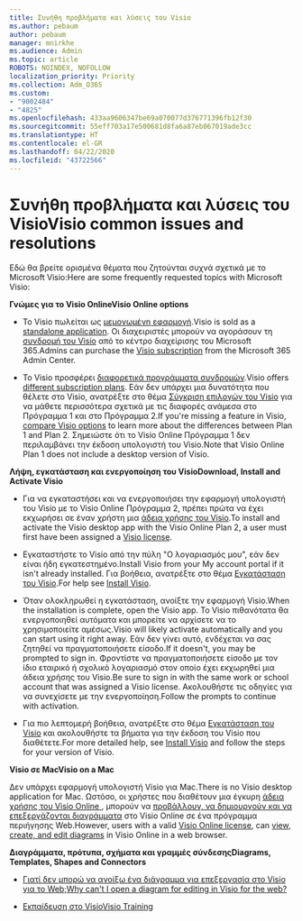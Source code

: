 ```yaml
---
title: Συνήθη προβλήματα και λύσεις του Visio
ms.author: pebaum
author: pebaum
manager: mnirkhe
ms.audience: Admin
ms.topic: article
ROBOTS: NOINDEX, NOFOLLOW
localization_priority: Priority
ms.collection: Adm_O365
ms.custom:
- "9002484"
- "4825"
ms.openlocfilehash: 433aa9606347be69a070077d376771396fb12f30
ms.sourcegitcommit: 55eff703a17e500681d8fa6a87eb067019ade3cc
ms.translationtype: HT
ms.contentlocale: el-GR
ms.lasthandoff: 04/22/2020
ms.locfileid: "43722566"
---
```

# <a name="visio-common-issues-and-resolutions"></a><span data-ttu-id="9fee8-102">Συνήθη προβλήματα και λύσεις του Visio</span><span class="sxs-lookup"><span data-stu-id="9fee8-102">Visio common issues and resolutions</span></span>

<span data-ttu-id="9fee8-103">Εδώ θα βρείτε ορισμένα θέματα που ζητούνται συχνά σχετικά με το Microsoft Visio:</span><span class="sxs-lookup"><span data-stu-id="9fee8-103">Here are some frequently requested topics with Microsoft Visio:</span></span>

<span data-ttu-id="9fee8-104">**Γνώμες για το Visio Online**</span><span class="sxs-lookup"><span data-stu-id="9fee8-104">**Visio Online options**</span></span>

- <span data-ttu-id="9fee8-105">Το Visio πωλείται ως [μεμονωμένη εφαρμογή](https://products.office.com/visio/flowchart-software).</span><span class="sxs-lookup"><span data-stu-id="9fee8-105">Visio is sold as a [standalone application](https://products.office.com/visio/flowchart-software).</span></span> <span data-ttu-id="9fee8-106">Οι διαχειριστές μπορούν να αγοράσουν τη [συνδρομή του Visio](https://docs.microsoft.com/alchemyinsights/purchase-visio-subscription) από το κέντρο διαχείρισης του Microsoft 365.</span><span class="sxs-lookup"><span data-stu-id="9fee8-106">Admins can purchase the [Visio subscription](https://docs.microsoft.com/alchemyinsights/purchase-visio-subscription) from the Microsoft 365 Admin Center.</span></span>

- <span data-ttu-id="9fee8-107">Το Visio προσφέρει [διαφορετικά προγράμματα συνδρομών](https://products.office.com/visio/microsoft-visio-plans-and-pricing-compare-visio-options).</span><span class="sxs-lookup"><span data-stu-id="9fee8-107">Visio offers [different subscription plans](https://products.office.com/visio/microsoft-visio-plans-and-pricing-compare-visio-options).</span></span> <span data-ttu-id="9fee8-108">Εάν δεν υπάρχει μια δυνατότητα που θέλετε στο Visio, ανατρέξτε στο θέμα [Σύγκριση επιλογών του Visio](https://products.office.com/visio/microsoft-visio-plans-and-pricing-compare-visio-options) για να μάθετε περισσότερα σχετικά με τις διαφορές ανάμεσα στο Πρόγραμμα 1 και στο Πρόγραμμα 2.</span><span class="sxs-lookup"><span data-stu-id="9fee8-108">If you're missing a feature in Visio, [compare Visio options](https://products.office.com/visio/microsoft-visio-plans-and-pricing-compare-visio-options) to learn more about the differences between Plan 1 and Plan 2.</span></span>  <span data-ttu-id="9fee8-109">Σημειώστε ότι το Visio Online Πρόγραμμα 1 δεν περιλαμβάνει την έκδοση υπολογιστή του Visio.</span><span class="sxs-lookup"><span data-stu-id="9fee8-109">Note that Visio Online Plan 1 does not include a desktop version of Visio.</span></span>

<span data-ttu-id="9fee8-110">**Λήψη, εγκατάσταση και ενεργοποίηση του Visio**</span><span class="sxs-lookup"><span data-stu-id="9fee8-110">**Download, Install and Activate Visio**</span></span>

- <span data-ttu-id="9fee8-111">Για να εγκαταστήσει και να ενεργοποιήσει την εφαρμογή υπολογιστή του Visio με το Visio Online Πρόγραμμα 2, πρέπει πρώτα να έχει εκχωρήσει σε έναν χρήστη μια [άδεια χρήσης του Visio](https://docs.microsoft.com/office365/admin/subscriptions-and-billing/assign-licenses-to-users).</span><span class="sxs-lookup"><span data-stu-id="9fee8-111">To install and activate the Visio desktop app with the Visio Online Plan 2, a user must first have been assigned a [Visio license](https://docs.microsoft.com/office365/admin/subscriptions-and-billing/assign-licenses-to-users).</span></span>

- <span data-ttu-id="9fee8-112">Εγκαταστήστε το Visio από την πύλη "Ο λογαριασμός μου", εάν δεν είναι ήδη εγκατεστημένο.</span><span class="sxs-lookup"><span data-stu-id="9fee8-112">Install Visio from your My account portal if it isn't already installed.</span></span> <span data-ttu-id="9fee8-113">Για βοήθεια, ανατρέξτε στο θέμα [Εγκατάσταση του Visio](https://support.office.com/article/f98f21e3-aa02-4827-9167-ddab5b025710).</span><span class="sxs-lookup"><span data-stu-id="9fee8-113">For help see [Install Visio](https://support.office.com/article/f98f21e3-aa02-4827-9167-ddab5b025710).</span></span>

- <span data-ttu-id="9fee8-114">Όταν ολοκληρωθεί η εγκατάσταση, ανοίξτε την εφαρμογή Visio.</span><span class="sxs-lookup"><span data-stu-id="9fee8-114">When the installation is complete, open the Visio app.</span></span> <span data-ttu-id="9fee8-115">Το Visio πιθανότατα θα ενεργοποιηθεί αυτόματα και μπορείτε να αρχίσετε να το χρησιμοποιείτε αμέσως.</span><span class="sxs-lookup"><span data-stu-id="9fee8-115">Visio will likely activate automatically and you can start using it right away.</span></span> <span data-ttu-id="9fee8-116">Εάν δεν γίνει αυτό, ενδέχεται να σας ζητηθεί να πραγματοποιήσετε είσοδο.</span><span class="sxs-lookup"><span data-stu-id="9fee8-116">If it doesn't, you may be prompted to sign in.</span></span> <span data-ttu-id="9fee8-117">Φροντίστε να πραγματοποιήσετε είσοδο με τον ίδιο εταιρικό ή σχολικό λογαριασμό στον οποίο έχει εκχωρηθεί μια άδεια χρήσης του Visio.</span><span class="sxs-lookup"><span data-stu-id="9fee8-117">Be sure to sign in with the same work or school account that was assigned a Visio license.</span></span> <span data-ttu-id="9fee8-118">Ακολουθήστε τις οδηγίες για να συνεχίσετε με την ενεργοποίηση.</span><span class="sxs-lookup"><span data-stu-id="9fee8-118">Follow the prompts to continue with activation.</span></span>

- <span data-ttu-id="9fee8-119">Για πιο λεπτομερή βοήθεια, ανατρέξτε στο θέμα [Εγκατάσταση του Visio](https://support.office.com/article/f98f21e3-aa02-4827-9167-ddab5b025710) και ακολουθήστε τα βήματα για την έκδοση του Visio που διαθέτετε.</span><span class="sxs-lookup"><span data-stu-id="9fee8-119">For more detailed help, see [Install Visio](https://support.office.com/article/f98f21e3-aa02-4827-9167-ddab5b025710) and follow the steps for your version of Visio.</span></span>

<span data-ttu-id="9fee8-120">**Visio σε Mac**</span><span class="sxs-lookup"><span data-stu-id="9fee8-120">**Visio on a Mac**</span></span>

<span data-ttu-id="9fee8-121">Δεν υπάρχει εφαρμογή υπολογιστή Visio για Mac.</span><span class="sxs-lookup"><span data-stu-id="9fee8-121">There is no Visio desktop application for Mac.</span></span> <span data-ttu-id="9fee8-122">Ωστόσο, οι χρήστες που διαθέτουν μια έγκυρη [άδεια χρήσης του Visio Online ](https://docs.microsoft.com/office365/admin/subscriptions-and-billing/assign-licenses-to-users), μπορούν να [προβάλλουν, να δημιουργούν και να επεξεργάζονται διαγράμματα](https://support.office.com/article/06f04845-91b8-4e8f-881f-a43c970735fc) στο Visio Online σε ένα πρόγραμμα περιήγησης Web.</span><span class="sxs-lookup"><span data-stu-id="9fee8-122">However, users with a valid [Visio Online license](https://docs.microsoft.com/office365/admin/subscriptions-and-billing/assign-licenses-to-users), can [view, create, and edit diagrams](https://support.office.com/article/06f04845-91b8-4e8f-881f-a43c970735fc) in Visio Online in a web browser.</span></span>

<span data-ttu-id="9fee8-123">**Διαγράμματα, πρότυπα, σχήματα και γραμμές σύνδεσης**</span><span class="sxs-lookup"><span data-stu-id="9fee8-123">**Diagrams, Templates, Shapes and Connectors**</span></span>

- [<span data-ttu-id="9fee8-124">Γιατί δεν μπορώ να ανοίξω ένα διάγραμμα για επεξεργασία στο Visio για το Web;</span><span class="sxs-lookup"><span data-stu-id="9fee8-124">Why can't I open a diagram for editing in Visio for the web?</span></span>](https://support.microsoft.com/office/ea4a23d3-21d3-4878-945e-cf1be4140357)

- [<span data-ttu-id="9fee8-125">Εκπαίδευση στο Visio</span><span class="sxs-lookup"><span data-stu-id="9fee8-125">Visio Training</span></span>](https://support.office.com/article/visio-training-e058bcfa-1d90-4653-afc6-e84d54cf94a6)
